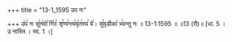 +++
title = "13-1_1595 उप नः"

+++
उ꣡प꣢ नः सू꣣न꣢वो꣣ गि꣡रः꣢ शृ꣣ण्व꣢न्त्व꣣मृ꣡त꣢स्य꣣ ये꣢। सु꣣मृडीका꣡ भ꣢वन्तु नः ॥ 13-1:1595 ॥ ॥13 (रौ)॥ [धा. 5 । उ नास्ति । स्व. 1 ।]